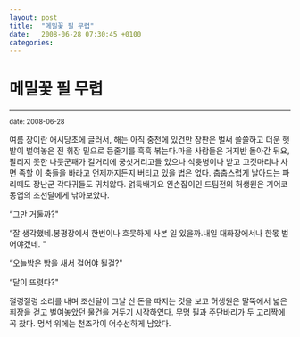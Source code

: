 ```yaml
---
layout: post
title:  "메밀꽃 필 무렵"
date:   2008-06-28 07:30:45 +0100
categories:
---
```


메밀꽃 필 무렵
=============
- - -
<sup>date:   2008-06-28</sup>
<br>

여름 장이란 애시당초에 글러서, 해는 아직 중천에 있건만 장판은 벌써 쓸쓸하고 더운 햇발이 벌여놓은 전 휘장 밑으로 등줄기를 훅훅 볶는다.마을 사람들은 거지반 돌아간 뒤요, 팔리지 못한 나뭇군패가 길거리에 궁싯거리고들 있으나 석윳병이나 받고 고깃마리나 사면 족할 이 축들을 바라고 언제까지든지 버티고 있을 법은 없다. 춥춥스럽게 날아드는 파리떼도 장난군 각다귀들도 귀치않다. 얽둑배기요 왼손잡이인 드팀전의 허생원은 기어코 동업의 조선달에게 낚아보았다.

“그만 거둘까?"

“잘 생각했네.봉평장에서 한번이나 흐뭇하게 사본 일 있을까.내일 대화장에서나 한몫 벌어야겠네. "

“오늘밤은 밤을 새서 걸어야 될걸?"

“달이 뜨렷다?"

절렁절렁 소리를 내며 조선달이 그날 산 돈을 따지는 것을 보고 허생원은 말뚝에서 넓은 휘장을 걷고 벌여놓았던 물건을 거두기 시작하였다. 무명 필과 주단바리가 두 고리짝에 꼭 찼다. 멍석 위에는 천조각이 어수선하게 남았다.
